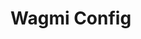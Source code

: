 <script setup>
  import { data } from '../../versions.data'
  const { version } = data
</script>

# Wagmi Config
